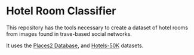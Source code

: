 # Hotel Room Classifier

This repository has the tools necessary to create a dataset of hotel rooms from images found in trave-based social networks.

It uses the  [Places2 Database](http://places2.csail.mit.edu), and  [Hotels-50K](https://github.com/GWUvision/Hotels-50K) datasets.
